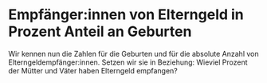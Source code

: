 # Empfänger:innen von Elterngeld in Prozent Anteil an Geburten

Wir kennen nun die Zahlen für die Geburten und für die absolute Anzahl von Elterngeldempfänger:innen.
Setzen wir sie in Beziehung: Wieviel Prozent der Mütter und Väter haben Elterngeld empfangen?
